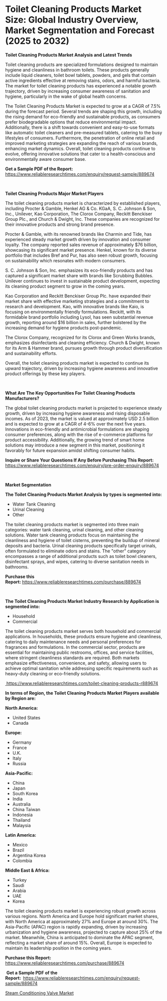 <p><h1>Toilet Cleaning Products Market Size: Global Industry Overview, Market Segmentation and Forecast (2025 to 2032)</h1></p><p><strong>Toilet Cleaning Products Market Analysis and Latest Trends</strong></p>
<p><p>Toilet cleaning products are specialized formulations designed to maintain hygiene and cleanliness in bathroom toilets. These products generally include liquid cleaners, toilet bowl tablets, powders, and gels that contain active ingredients effective at removing stains, odors, and harmful bacteria. The market for toilet cleaning products has experienced a notable growth trajectory, driven by increasing consumer awareness of sanitation and hygiene, particularly in the wake of global health concerns.</p><p>The Toilet Cleaning Products Market is expected to grow at a CAGR of 7.5% during the forecast period. Several trends are shaping this growth, including the rising demand for eco-friendly and sustainable products, as consumers prefer biodegradable options that reduce environmental impact. Additionally, there is a shift towards convenient and easy-to-use formats like automatic toilet cleaners and pre-measured tablets, catering to the busy lifestyles of consumers. Furthermore, the penetration of online retail and improved marketing strategies are expanding the reach of various brands, enhancing market dynamics. Overall, toilet cleaning products continue to evolve, offering innovative solutions that cater to a health-conscious and environmentally aware consumer base.</p></p>
<p><strong>Get a Sample PDF of the Report:&nbsp;</strong> <a href="https://www.reliableresearchtimes.com/enquiry/request-sample/889674?utm_campaign=2225&utm_medium=2&utm_source=Github&utm_content=ia&utm_term=05022025&utm_id=toilet-cleaning-products">https://www.reliableresearchtimes.com/enquiry/request-sample/889674</a></p>
<p>&nbsp;</p>
<p><strong>Toilet Cleaning Products Major Market Players</strong></p>
<p><p>The toilet cleaning products market is characterized by established players, including Procter & Gamble, Henkel AG & Co. KGaA, S. C. Johnson & Son, Inc., Unilever, Kao Corporation, The Clorox Company, Reckitt Benckiser Group Plc., and Church & Dwight, Inc. These companies are recognized for their innovative products and strong brand presence.</p><p>Procter & Gamble, with its renowned brands like Charmin and Tide, has experienced steady market growth driven by innovation and consumer loyalty. The company reported sales revenue of approximately $76 billion, showcasing its significant market presence. Henkel, known for its diverse portfolio that includes Bref and Pur, has also seen robust growth, focusing on sustainability which resonates with modern consumers. </p><p>S. C. Johnson & Son, Inc. emphasizes its eco-friendly products and has captured a significant market share with brands like Scrubbing Bubbles. Unilever continues to invest in sustainable product development, expecting its cleaning product segment to grow in the coming years.</p><p>Kao Corporation and Reckitt Benckiser Group Plc. have expanded their market share with effective marketing strategies and a commitment to research and development. Kao, with innovative brands like Kaio, is focusing on environmentally friendly formulations. Reckitt, with its formidable brand portfolio including Lysol, has seen substantial revenue growth, reporting around $16 billion in sales, further bolstered by the increasing demand for hygiene products post-pandemic. </p><p>The Clorox Company, recognized for its Clorox and Green Works brands, emphasizes disinfectants and cleaning efficiency. Church & Dwight, known for its Arm & Hammer brand, pursues growth through product diversification and sustainability efforts.</p><p>Overall, the toilet cleaning products market is expected to continue its upward trajectory, driven by increasing hygiene awareness and innovative product offerings by these key players.</p></p>
<p>&nbsp;</p>
<p><strong>What Are The Key Opportunities For Toilet Cleaning Products Manufacturers?</strong></p>
<p><p>The global toilet cleaning products market is projected to experience steady growth, driven by increasing hygiene awareness and rising disposable incomes. As of 2023, the market is valued at approximately USD 2.5 billion and is expected to grow at a CAGR of 4-6% over the next five years. Innovations in eco-friendly and antimicrobial formulations are shaping consumer preferences, along with the rise of e-commerce platforms for product accessibility. Additionally, the growing trend of smart home solutions may introduce a new segment in this market, positioning it favorably for future expansion amidst shifting consumer habits.</p></p>
<p><strong>Inquire or Share Your Questions If Any Before Purchasing This Report:</strong> <a href="https://www.reliableresearchtimes.com/enquiry/pre-order-enquiry/889674?utm_campaign=2225&utm_medium=2&utm_source=Github&utm_content=ia&utm_term=05022025&utm_id=toilet-cleaning-products">https://www.reliableresearchtimes.com/enquiry/pre-order-enquiry/889674</a></p>
<p>&nbsp;</p>
<p><strong>Market Segmentation</strong></p>
<p><strong>The Toilet Cleaning Products Market Analysis by types is segmented into:</strong></p>
<p><ul><li>Water Tank Cleaning</li><li>Urinal Cleaning</li><li>Other</li></ul></p>
<p><p>The toilet cleaning products market is segmented into three main categories: water tank cleaning, urinal cleaning, and other cleaning solutions. Water tank cleaning products focus on maintaining the cleanliness and hygiene of toilet cisterns, preventing the buildup of mineral deposits and bacteria. Urinal cleaning products specifically target urinals, often formulated to eliminate odors and stains. The "other" category encompasses a range of additional products such as toilet bowl cleaners, disinfectant sprays, and wipes, catering to diverse sanitation needs in bathrooms.</p></p>
<p><strong>Purchase this Report:&nbsp;</strong><a href="https://www.reliableresearchtimes.com/purchase/889674?utm_campaign=2225&utm_medium=2&utm_source=Github&utm_content=ia&utm_term=05022025&utm_id=toilet-cleaning-products">https://www.reliableresearchtimes.com/purchase/889674</a></p>
<p>&nbsp;</p>
<p><strong>The Toilet Cleaning Products Market Industry Research by Application is segmented into:</strong></p>
<p><ul><li>Household</li><li>Commercial</li></ul></p>
<p><p>The toilet cleaning products market serves both household and commercial applications. In households, these products ensure hygiene and cleanliness, catering to daily maintenance needs and personal preferences for fragrances and formulations. In the commercial sector, products are essential for maintaining public restrooms, offices, and service facilities, where stringent cleanliness standards are required. Both markets emphasize effectiveness, convenience, and safety, allowing users to achieve optimal sanitation while addressing specific requirements such as heavy-duty cleaning or eco-friendly solutions.</p></p>
<p><a href="https://www.reliableresearchtimes.com/toilet-cleaning-products-r889674?utm_campaign=2225&utm_medium=2&utm_source=Github&utm_content=ia&utm_term=05022025&utm_id=toilet-cleaning-products">&nbsp;https://www.reliableresearchtimes.com/toilet-cleaning-products-r889674</a></p>
<p><strong>In terms of Region, the Toilet Cleaning Products Market Players available by Region are:</strong></p>
<p>
    <p> <strong> North America: </strong>
        <ul>
            <li>United States</li>
            <li>Canada</li>
        </ul>
        </p> 
    <p> <strong> Europe: </strong>
        <ul>
            <li>Germany</li>
            <li>France</li>
            <li>U.K.</li>
            <li>Italy</li>
            <li>Russia</li>
        </ul>
        </p> 
    <p> <strong> Asia-Pacific: </strong>
        <ul>
            <li>China</li>
            <li>Japan</li>
            <li>South Korea</li>
            <li>India</li>
            <li>Australia</li>
            <li>China Taiwan</li>
            <li>Indonesia</li>
            <li>Thailand</li>
            <li>Malaysia</li>
        </ul>
        </p> 
    <p> <strong> Latin America: </strong>
        <ul>
            <li>Mexico</li>
            <li>Brazil</li>
            <li>Argentina Korea</li>
            <li>Colombia</li>
        </ul>
        </p> 
    <p> <strong> Middle East & Africa: </strong>
        <ul>
            <li>Turkey</li>
            <li>Saudi</li>
            <li>Arabia</li>
            <li>UAE</li>
            <li>Korea</li>
        </ul>
    </p>
    </p>
<p><p>The toilet cleaning products market is experiencing robust growth across various regions. North America and Europe hold significant market shares, with North America at approximately 27% and Europe at around 30%. The Asia-Pacific (APAC) region is rapidly expanding, driven by increasing urbanization and hygiene awareness, projected to capture about 25% of the market. Meanwhile, China is anticipated to dominate the APAC segment, reflecting a market share of around 15%. Overall, Europe is expected to maintain its leadership position in the coming years.</p></p>
<p><strong>Purchase this Report: </strong><a href="https://www.reliableresearchtimes.com/purchase/889674?utm_campaign=2225&utm_medium=2&utm_source=Github&utm_content=ia&utm_term=05022025&utm_id=toilet-cleaning-products">https://www.reliableresearchtimes.com/purchase/889674</a></p>
<p>&nbsp;<strong>Get a Sample PDF of the Report:&nbsp;&nbsp;</strong><a href="https://www.reliableresearchtimes.com/enquiry/request-sample/889674?utm_campaign=2225&utm_medium=2&utm_source=Github&utm_content=ia&utm_term=05022025&utm_id=toilet-cleaning-products">https://www.reliableresearchtimes.com/enquiry/request-sample/889674</a></p>
<p><strong></strong></p>
<p><p><a href="https://github.com/rodinayygacklezi/Market-Research-Report-List-1/blob/main/steam-conditioning-valve-market.md?utm_campaign=2225&utm_medium=2&utm_source=Github&utm_content=ia&utm_term=05022025&utm_id=toilet-cleaning-products">Steam Conditioning Valve Market</a></p></p>